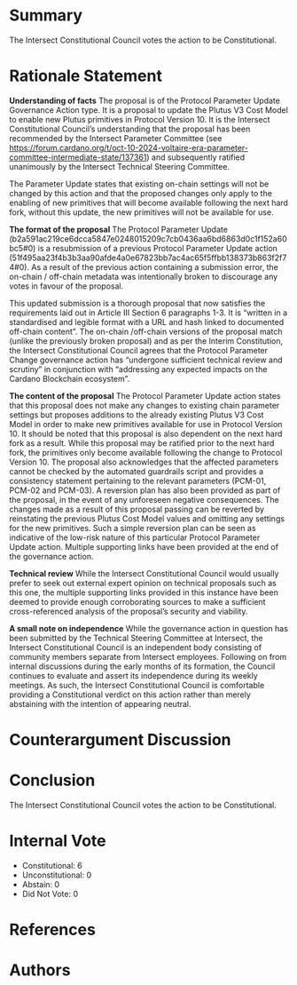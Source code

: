 
# Summary

The Intersect Constitutional Council votes the action to be Constitutional.

# Rationale Statement

**Understanding of facts** The proposal is of the Protocol Parameter Update Governance Action type. It is a proposal to update the Plutus V3 Cost Model to enable new Plutus primitives in Protocol Version 10. It is the Intersect Constitutional Council’s understanding that the proposal has been recommended by the Intersect Parameter Committee (see https://forum.cardano.org/t/oct-10-2024-voltaire-era-parameter-committee-intermediate-state/137361) and subsequently ratified unanimously by the Intersect Technical Steering Committee.

 The Parameter Update states that existing on-chain settings will not be changed by this action and that the proposed changes only apply to the enabling of new primitives that will become available following the next hard fork, without this update, the new primitives will not be available for use.

 **The format of the proposal**
 The Protocol Parameter Update (b2a591ac219ce6dcca5847e0248015209c7cb0436aa6bd6863d0c1f152a60bc5#0) is a resubmission of a previous Protocol Parameter Update action (51f495aa23f4b3b3aa90afde4a0e67823bb7ac4ac65f5ffbb138373b863f2f74#0). As a result of the previous action containing a submission error, the on-chain / off-chain metadata was intentionally broken to discourage any votes in favour of the proposal.

 This updated submission is a thorough proposal that now satisfies the requirements laid out in Article III Section 6 paragraphs 1-3. It is “written in a standardised and legible format with a URL and hash linked to documented off-chain content”. The on-chain /off-chain versions of the proposal match (unlike the previously broken proposal) and as per the Interim Constitution, the Intersect Constitutional Council agrees that the Protocol Parameter Change governance action has “undergone sufficient technical review and scrutiny” in conjunction with “addressing any expected impacts on the Cardano Blockchain ecosystem”.

 **The content of the proposal**
 The Protocol Parameter Update action states that this proposal does not make any changes to existing chain parameter settings but proposes additions to the already existing Plutus V3 Cost Model in order to make new primitives available for use in Protocol Version 10. It should be noted that this proposal is also dependent on the next hard fork as a result. While this proposal may be ratified prior to the next hard fork, the primitives only become available following the change to Protocol Version 10. The proposal also acknowledges that the affected parameters cannot be checked by the automated guardrails script and provides a consistency statement pertaining to the relevant parameters (PCM-01, PCM-02 and PCM-03). A reversion plan has also been provided as part of the proposal, in the event of any unforeseen negative consequences. The changes made as a result of this proposal passing can be reverted by reinstating the previous Plutus Cost Model values and omitting any settings for the new primitives. Such a simple reversion plan can be seen as indicative of the low-risk nature of this particular Protocol Parameter Update action. Multiple supporting links have been provided at the end of the governance action.

 **Technical review**
 While the Intersect Constitutional Council would usually prefer to seek out external expert opinion on technical proposals such as this one, the multiple supporting links provided in this instance have been deemed to provide enough corroborating sources to make a sufficient cross-referenced analysis of the proposal’s security and viability.

 **A small note on independence**
 While the governance action in question has been submitted by the Technical Steering Committee at Intersect, the Intersect Constitutional Council is an independent body consisting of community members separate from Intersect employees. Following on from internal discussions during the early months of its formation, the Council continues to evaluate and assert its independence during its weekly meetings. As such, the Intersect Constitutional Council is comfortable providing a Constitutional verdict on this action rather than merely abstaining with the intention of appearing neutral.

# Counterargument Discussion



# Conclusion

The Intersect Constitutional Council votes the action to be Constitutional. 

# Internal Vote

- Constitutional: 6
- Unconstitutional: 0
- Abstain: 0
- Did Not Vote: 0

# References



# Authors


